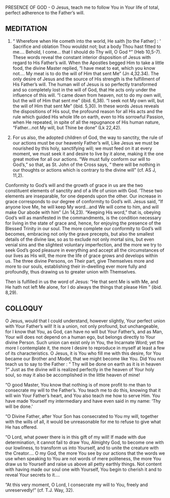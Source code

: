 PRESENCE OF GOD - O Jesus, teach me to follow You in Your life of total, perfect adherence to the Father’s will.

## MEDITATION

1. “ Wherefore when He cometh into the world, He saith [to the Father] : ‘ Sacrifice and oblation Thou wouldst not; but a body Thou hast fitted to me.... Behold, I come... that I should do Thy will, O God °” (Heb 10,5-7). These words reveal the constant interior disposition of Jesus with regard to His Father’s will. When the Apostles begged Him to take a little food, the divine Master replied, “I have meat to eat, which you know not.... My meat is to do the will of Him that sent Me” (Jn 4,32.34). The only desire of Jesus and the source of His strength is the fulfillment of His Father’s will. The human will of Jesus is so perfectly transformed and so completely lost in the will of God, that He acts only under the influence of this will. “I came down from heaven, not to do my own will, but the will of Him that sent me” (ibid. 6,38). “I seek not My own will, but the will of Him that sent Me” (ibid. 5,30). In these words Jesus reveals the dispositions of His soul, the profound reason for all His acts and the rule which guided His whole life on earth, even to His sorrowful Passion, when He repeated, in spite of all the repugnance of His human nature, “Father...not My will, but Thine be done” (Lk 22,42).

2. For us also, the adopted children of God, the way to sanctity, the rule of our actions must be our heavenly Father’s will, Like Jesus we must be nourished by this holy, sanctifying will; we must feed on it at every moment, we must seek it and desire to live by it alone, making it the one great motive for all our actions. “We must fully conform our will to God’s,” so that, as St. John of the Cross says, “ there will be nothing in our thoughts or actions which is contrary to the divine will” (cf. AS J, 11,2).

Conformity to God’s will and the growth of grace in us are the two constituent elements of sanctity and of a life of union with God. ‘These two elements are inseparable, for one depends upon the other. Our increase in grace corresponds to our degree of conformity to God’s will. Jesus said, “If anyone love Me, he will keep My word...and We will come to him, and will make Our abode with him” (Jn 14,23). “Keeping His word,” that is, obeying God’s will as manifested in the commandments, is the condition necessary for living in the state of grace and, hence, for enjoying the presence of the Blessed Trinity in our soul. The more complete our conformity to God’s will becomes, embracing not only the grave precepts, but also the smallest details of the divine law, so as to exclude not only mortal sins, but even venial sins and the slightest voluntary imperfection, and the more we try to seek God’s good pleasure in everything and accept all the circumstances of our lives as His will, the more the life of grace grows and develops within us. The three divine Persons, on Their part, give Themselves more and more to our souls, establishing their in-dwelling ever more fully and profoundly, thus drawing us to greater union with Themselves.

Then is fulfilled in us the word of Jesus: “He that sent Me is with Me, and He hath not left Me alone, for I do always the things that please Him ” (ibid. 8,29).

## COLLOQUY

O Jesus, would that I could understand, however slightly, Your perfect union with Your Father’s will! It is a union, not only profound, but unchangeable, for I know that You, as God, can have no will but Your Father’s, and as Man, Your will does not depend on a human ego, but belongs directly to Your divine Person. Such union can exist only in You, the Incarnate Word; yet the more I contemplate it, the more I desire to reproduce in myself at least a few of its characteristics. O Jesus, it is You who fill me with this desire, for You became our Brother and Model, that we might become like You. Did You not teach us to say to the Father : “ Thy will be done on earth as it is in heaven ?” Just as the divine will is realized perfectly in the heaven of Your holy soul, so may it also be accomplished in the little heaven of mine!

“O good Master, You know that nothing is of more profit to me than to consecrate my will to the Father’s. You teach me to do this, knowing that it will win Your Father’s heart, and You also teach me how to serve Him. You have made Yourself my intermediary and have even said in my name: ‘Thy will be done.'

“O Divine Father, after Your Son has consecrated to You my will, together with the wills of all, it would be unreasonable for me to refuse to give what He has offered.

“O Lord, what power there is in this gift of my will! If made with due determination, it cannot fail to draw You, Almighty God, to become one with our lowliness, to transform us into Yourself, and to unite the creature with the Creator.... O my God, the more You see by our actions that the words we use when speaking to You are not words of mere politeness, the more You draw us to Yourself and raise us above all petty earthly things. Not content with having made our soul one with Yourself, You begin to cherish it and to reveal Your secrets to it....

“At this very moment, O Lord, I consecrate my will to You, freely and unreservedly!” (cf. T.J. Way, 32).